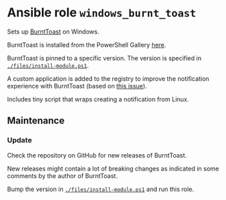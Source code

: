 # Ansible role `windows_burnt_toast`

Sets up [BurntToast](https://github.com/Windos/BurntToast) on Windows.

BurntToast is installed from the PowerShell Gallery
[here](https://www.powershellgallery.com/packages/BurntToast).

BurntToast is pinned to a specific version. The version is specified in
[`./files/install-module.ps1`](./files/install-module.ps1).

A custom application is added to the registry
to improve the notification experience with BurntToast
(based on [this issue](https://github.com/Windos/BurntToast/issues/236)).

Includes tiny script that wraps creating a notification from Linux.

## Maintenance

### Update

Check the repository on GitHub for new releases of BurntToast.

New releases might contain a lot of breaking changes as indicated in some
comments by the author of BurntToast.

Bump the version in [`./files/install-module.ps1`](./files/install-module.ps1)
and run this role.
